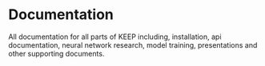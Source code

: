 # Documentation
All documentation for all parts of KEEP including, installation, api documentation, neural network research, model training, presentations and other supporting documents.